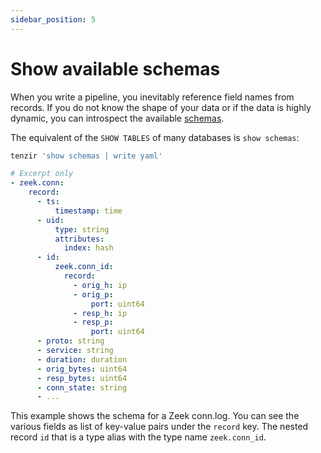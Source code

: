 ```yaml
---
sidebar_position: 5
---
```


# Show available schemas

When you write a pipeline, you inevitably reference field names from records. If
you do not know the shape of your data or if the data is highly dynamic, you can
introspect the available [schemas](../data-model/schemas.md).

The equivalent of the `SHOW TABLES` of many databases is `show schemas`:

```bash
tenzir 'show schemas | write yaml'
```

```yaml
# Excerpt only
- zeek.conn:
    record:
      - ts:
          timestamp: time
      - uid:
          type: string
          attributes:
            index: hash
      - id:
          zeek.conn_id:
            record:
              - orig_h: ip
              - orig_p:
                  port: uint64
              - resp_h: ip
              - resp_p:
                  port: uint64
      - proto: string
      - service: string
      - duration: duration
      - orig_bytes: uint64
      - resp_bytes: uint64
      - conn_state: string
      - ...
```

This example shows the schema for a Zeek conn.log. You can see the various
fields as list of key-value pairs under the `record` key. The nested record
`id` that is a type alias with the type name `zeek.conn_id`.
